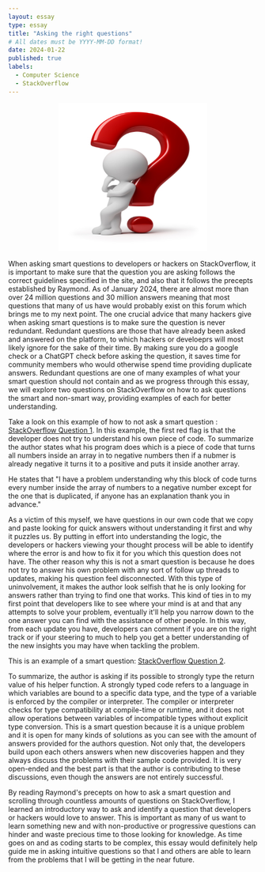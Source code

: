 ```yaml
---
layout: essay
type: essay
title: "Asking the right questions"
# All dates must be YYYY-MM-DD format!
date: 2024-01-22
published: true
labels:
  - Computer Science
  - StackOverflow
---
```


<div style ="text-align:center">
  <img src="../img/questionmark.jpg" alt="Question Mark Icon" style="width:300px; height:300px;">
</div>

When asking smart questions to developers or hackers on StackOverflow, it is important to make sure that the question you are asking follows the correct guidelines specified in the site, and also that it follows the precepts established by Raymond. As of January 2024, there are almost more than over 24 million questions and 30 million answers meaning that most questions that many of us have would probably exist on this forum which brings me to my next point. The one crucial advice that many hackers give when asking smart questions is to make sure the question is never redundant. Redundant questions are those that have already been asked and answered on the platform, to which hackers or develoeprs will most likely ignore for the sake of their time. By making sure you do a google check or a ChatGPT check before asking the question, it saves time for community members who would otherwise spend time providing duplicate answers. Redundant questions are one of many examples of what your smart question should not contain and as we progress through this essay, we will explore two questions on StackOverflow on how to ask questions the smart and non-smart way, providing examples of each for better understanding.

  Take a look on this example of how to not ask a smart question : 
  [StackOverflow Question 1](https://stackoverflow.com/questions/77862553/i-cant-understand-how-this-javascript-dupes-program-works). In this example, the first red flag is that the developer does not try to understand his own piece of code. To summarize the author states what his program does which is a piece of code that turns all numbers inside an array in to negative numbers then if a nubmer is already negative it turns it to a positive and puts it inside another array. 

  He states that "I have a problem understanding why this block of code turns every number inside the array of numbers to a negative number except for the one that is duplicated, if anyone has an explanation thank you in advance."
  
  As a victim of this myself, we have questions in our own code that we copy and paste looking for quick answers without understanding it first and why it puzzles us. By putting in effort into understanding the logic, the developers or hackers viewing your thought process will be able to identify where the error is and how to fix it for you which this question does not have. The other reason why this is not a smart question is because he does not try to answer his own problem with any sort of follow up threads to updates, making his question feel disconnected. With this type of uninvolvement, it makes the author look selfish that he is only looking for answers rather than trying to find one that works. This kind of ties in to my first point that developers like to see where your mind is at and that any attempts to solve your problem, eventually it'll help you narrow down to the one answer you can find with the assistance of other people. In this way, from each update you have, developers can comment if you are on the right track or if your steering to much to help you get a better understanding of the new insights you may have when tackling the problem.

  This is an example of a smart question:
  [StackOverflow Question 2](https://stackoverflow.com/questions/77814862/is-it-possible-to-strongly-type-the-return-value-of-this-function). 
  
  To summarize, the author is asking if its possible to strongly type the return value of his helper function. A strongly typed code refers to a language in which variables are bound to a specific data type, and the type of a variable is enforced by the compiler or interpreter. The compiler or interpreter checks for type compatibility at compile-time or runtime, and it does not allow operations between variables of incompatible types without explicit type conversion. This is a smart question because it is a unique problem and it is open for many kinds of solutions as you can see with the amount of answers provided for the authors question. Not only that, the developers build upon each others answers when new discoveries happen and they always discuss the problems with their sample code provided. It is very open-ended and the best part is that the author is contributing to these discussions, even though the answers are not entirely successful.

  By reading Raymond's precepts on how to ask a smart question and scrolling through countless amounts of questions on StackOverflow, I learned an introductory way to ask and identify a question that developers or hackers would love to answer. This is important as many of us want to learn something new and with non-productive or progressive questions can hinder and waste precious time to those looking for knowledge. As time goes on and as coding starts to be complex, this essay would definitely help guide me in asking intuitive questions so that I and others are able to learn from the problems that I will be getting in the near future.





